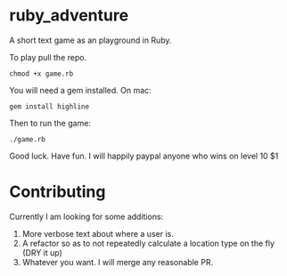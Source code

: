 # ruby_adventure
A short text game as an playground in Ruby. 

To play pull the repo. 
```
chmod +x game.rb
```

You will need a gem installed. On mac:
```
gem install highline
```

Then to run the game:
```
./game.rb
```

Good luck. Have fun. I will happily paypal anyone who wins on level 10 $1

# Contributing
Currently I am looking for some additions:
1. More verbose text about where a user is. 
2. A refactor so as to not repeatedly calculate a location type on the fly (DRY it  up)
3. Whatever you want. I will merge any reasonable PR. 
